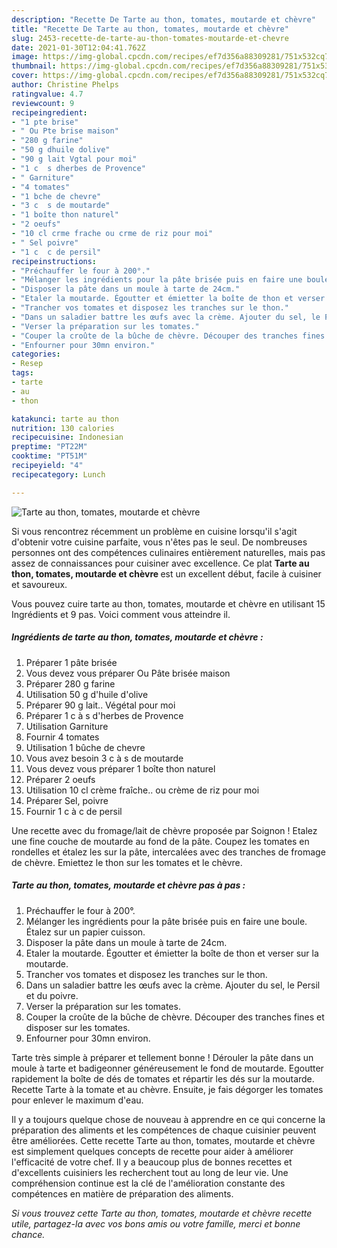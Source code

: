 ```yaml
---
description: "Recette De Tarte au thon, tomates, moutarde et chèvre"
title: "Recette De Tarte au thon, tomates, moutarde et chèvre"
slug: 2453-recette-de-tarte-au-thon-tomates-moutarde-et-chevre
date: 2021-01-30T12:04:41.762Z
image: https://img-global.cpcdn.com/recipes/ef7d356a88309281/751x532cq70/tarte-au-thon-tomates-moutarde-et-chevre-photo-principale-de-la-recette.jpg
thumbnail: https://img-global.cpcdn.com/recipes/ef7d356a88309281/751x532cq70/tarte-au-thon-tomates-moutarde-et-chevre-photo-principale-de-la-recette.jpg
cover: https://img-global.cpcdn.com/recipes/ef7d356a88309281/751x532cq70/tarte-au-thon-tomates-moutarde-et-chevre-photo-principale-de-la-recette.jpg
author: Christine Phelps
ratingvalue: 4.7
reviewcount: 9
recipeingredient:
- "1 pte brise"
- " Ou Pte brise maison"
- "280 g farine"
- "50 g dhuile dolive"
- "90 g lait Vgtal pour moi"
- "1 c  s dherbes de Provence"
- " Garniture"
- "4 tomates"
- "1 bche de chevre"
- "3 c  s de moutarde"
- "1 boîte thon naturel"
- "2 oeufs"
- "10 cl crme frache ou crme de riz pour moi"
- " Sel poivre"
- "1 c  c de persil"
recipeinstructions:
- "Préchauffer le four à 200°."
- "Mélanger les ingrédients pour la pâte brisée puis en faire une boule. Étalez sur un papier cuisson."
- "Disposer la pâte dans un moule à tarte de 24cm."
- "Etaler la moutarde. Égoutter et émietter la boîte de thon et verser sur la moutarde."
- "Trancher vos tomates et disposez les tranches sur le thon."
- "Dans un saladier battre les œufs avec la crème. Ajouter du sel, le Persil et du poivre."
- "Verser la préparation sur les tomates."
- "Couper la croûte de la bûche de chèvre. Découper des tranches fines et disposer sur les tomates."
- "Enfourner pour 30mn environ."
categories:
- Resep
tags:
- tarte
- au
- thon

katakunci: tarte au thon 
nutrition: 130 calories
recipecuisine: Indonesian
preptime: "PT22M"
cooktime: "PT51M"
recipeyield: "4"
recipecategory: Lunch

---
```



![Tarte au thon, tomates, moutarde et chèvre](https://img-global.cpcdn.com/recipes/ef7d356a88309281/751x532cq70/tarte-au-thon-tomates-moutarde-et-chevre-photo-principale-de-la-recette.jpg)

Si vous rencontrez récemment un problème en cuisine lorsqu'il s'agit d'obtenir votre cuisine parfaite, vous n'êtes pas le seul. De nombreuses personnes ont des compétences culinaires entièrement naturelles, mais pas assez de connaissances pour cuisiner avec excellence. Ce plat <strong> Tarte au thon, tomates, moutarde et chèvre </strong> est un excellent début, facile à cuisiner et savoureux.

<!--inarticleads1-->

Vous pouvez cuire tarte au thon, tomates, moutarde et chèvre en utilisant 15 Ingrédients et 9 pas. Voici comment vous atteindre il.

##### Ingrédients de tarte au thon, tomates, moutarde et chèvre :

1. Préparer 1 pâte brisée
1. Vous devez vous préparer  Ou Pâte brisée maison
1. Préparer 280 g farine
1. Utilisation 50 g d&#39;huile d&#39;olive
1. Préparer 90 g lait.. Végétal pour moi
1. Préparer 1 c à s d&#39;herbes de Provence
1. Utilisation  Garniture
1. Fournir 4 tomates
1. Utilisation 1 bûche de chevre
1. Vous avez besoin 3 c à s de moutarde
1. Vous devez vous préparer 1 boîte thon naturel
1. Préparer 2 oeufs
1. Utilisation 10 cl crème fraîche.. ou crème de riz pour moi
1. Préparer  Sel, poivre
1. Fournir 1 c à c de persil


Une recette avec du fromage/lait de chèvre proposée par Soignon ! Etalez une fine couche de moutarde au fond de la pâte. Coupez les tomates en rondelles et étalez les sur la pâte, intercalées avec des tranches de fromage de chèvre. Emiettez le thon sur les tomates et le chèvre. 

<!--inarticleads2-->

##### Tarte au thon, tomates, moutarde et chèvre pas à pas :

1. Préchauffer le four à 200°.
1. Mélanger les ingrédients pour la pâte brisée puis en faire une boule. Étalez sur un papier cuisson.
1. Disposer la pâte dans un moule à tarte de 24cm.
1. Etaler la moutarde. Égoutter et émietter la boîte de thon et verser sur la moutarde.
1. Trancher vos tomates et disposez les tranches sur le thon.
1. Dans un saladier battre les œufs avec la crème. Ajouter du sel, le Persil et du poivre.
1. Verser la préparation sur les tomates.
1. Couper la croûte de la bûche de chèvre. Découper des tranches fines et disposer sur les tomates.
1. Enfourner pour 30mn environ.


Tarte très simple à préparer et tellement bonne ! Dérouler la pâte dans un moule à tarte et badigeonner généreusement le fond de moutarde. Egoutter rapidement la boîte de dés de tomates et répartir les dés sur la moutarde. Recette Tarte à la tomate et au chèvre. Ensuite, je fais dégorger les tomates pour enlever le maximum d&#39;eau. 

<!--inarticleads1-->

<p>
Il y a toujours quelque chose de nouveau à apprendre en ce qui concerne la préparation des aliments et les compétences de chaque cuisinier peuvent être améliorées. Cette recette Tarte au thon, tomates, moutarde et chèvre est simplement quelques concepts de recette pour aider à améliorer l'efficacité de votre chef. Il y a beaucoup plus de bonnes recettes et d'excellents cuisiniers les recherchent tout au long de leur vie. Une compréhension continue est la clé de l'amélioration constante des compétences en matière de préparation des aliments.
</p>

<p>
<i>Si vous trouvez cette Tarte au thon, tomates, moutarde et chèvre recette utile, partagez-la avec vos bons amis ou votre famille, merci et bonne chance.</i>
</p>

